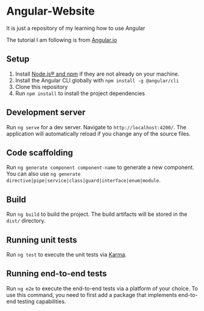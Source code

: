 # Angular-Website

It is just a repository of my learning how to use Angular

The tutorial I am following is from [Angular.io](https://angular.io/tutorial/first-app)

## Setup

1. Install [Node.js® and npm](https://nodejs.org/en/download/) if they are not already on your machine.
2. Install the Angular CLI globally with `npm install -g @angular/cli`
3. Clone this repository
4. Run `npm install` to install the project dependencies

## Development server

Run `ng serve` for a dev server. Navigate to `http://localhost:4200/`. The application will automatically reload if you change any of the source files.

## Code scaffolding

Run `ng generate component component-name` to generate a new component. You can also use `ng generate directive|pipe|service|class|guard|interface|enum|module`.

## Build

Run `ng build` to build the project. The build artifacts will be stored in the `dist/` directory.

## Running unit tests

Run `ng test` to execute the unit tests via [Karma](https://karma-runner.github.io).

## Running end-to-end tests

Run `ng e2e` to execute the end-to-end tests via a platform of your choice. To use this command, you need to first add a package that implements end-to-end testing capabilities.
